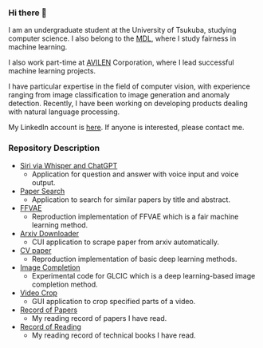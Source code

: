 ### Hi there 👋

I am an undergraduate student at the University of Tsukuba, studying computer science. I also belong to the [MDL](https://www.mdl.cs.tsukuba.ac.jp/), where I study fairness in machine learning.


I also work part-time at [AVILEN](https://avilen.co.jp/) Corporation, where I lead successful machine learning projects.

I have particular expertise in the field of computer vision, with experience ranging from image classification to image generation and anomaly detection. Recently, I have been working on developing products dealing with natural language processing.


My LinkedIn account is [here](https://www.linkedin.com/in/nozomu-koujiguchi-a9142b26a/). If anyone is interested, please contact me.

### Repository Description
- [Siri via Whisper and ChatGPT](https://github.com/nomnomnonono/Siri-via-Whisper-and-ChatGPT)
  - Application for question and answer with voice input and voice output.
- [Paper Search](https://github.com/nomnomnonono/Paper-Search)
  - Application to search for similar papers by title and abstract.
- [FFVAE](https://github.com/nomnomnonono/FFVAE)
  - Reproduction implementation of FFVAE which is a fair machine learning method.
- [Arxiv Downloader](https://github.com/nomnomnonono/Arxiv-Downloader)
  - CUI application to scrape paper from arxiv automatically.
- [CV paper](https://github.com/nomnomnonono/CV-paper)
  - Reproduction implementation of basic deep learning methods.
- [Image Completion](https://github.com/nomnomnonono/Image-Completion)
  - Experimental code for GLCIC which is a deep learning-based image completion method.
- [Video Crop](https://github.com/nomnomnonono/Video-Crop)
  - GUI application to crop specified parts of a video.
- [Record of Papers](https://github.com/nomnomnonono/Record-of-Papers)
  - My reading record of papers I have read.
- [Record of Reading](https://github.com/nomnomnonono/Record-of-Reading)
  - My reading record of technical books I have read.
